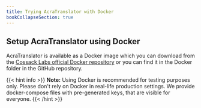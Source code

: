 ```yaml
---
title: Trying AcraTranslator with Docker
bookCollapseSection: true
---
```


## Setup AcraTranslator using Docker

AcraTranslator is available as a Docker image which you can download from the [Cossack Labs official Docker repository](https://github.com/cossacklabs/acra/tree/master/docker) or you can find it in the Docker folder in the GitHub repository.

{{< hint info >}}
**Note:**
Using Docker is recommended for testing purposes only. Please don't rely on Docker in real-life production settings. We provide docker-compose files with pre-generated keys, that are visible for everyone.
{{< /hint >}}